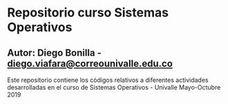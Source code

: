 # Repositorio curso Sistemas Operativos
## Autor: Diego Bonilla - diego.viafara@correounivalle.edu.co

Este repositorio contiene los códigos relativos a diferentes actividades
desarrolladas en el curso de Sistemas Operativos - Univalle
Mayo-Octubre 2019

